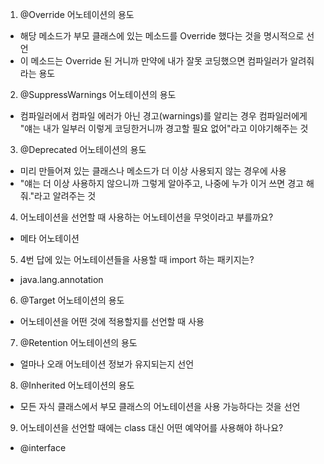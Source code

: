 1. @Override 어노테이션의 용도
- 해당 메소드가 부모 클래스에 있는 메소드를 Override 했다는 것을 명시적으로 선언
- 이 메소드는 Override 된 거니까 만약에 내가 잘못 코딩했으면 컴파일러가 알려줘 라는 용도

2. @SuppressWarnings 어노테이션의 용도
- 컴파일러에서 컴파일 에러가 아닌 경고(warnings)를 알리는 경우 컴파일러에게 "얘는 내가 일부러 이렇게
코딩한거니까 경고할 필요 없어"라고 이야기해주는 것

3. @Deprecated 어노테이션의 용도
- 미리 만들어져 있는 클래스나 메소드가 더 이상 사용되지 않는 경우에 사용
- "얘는 더 이상 사용하지 않으니까 그렇게 알아주고, 나중에 누가 이거 쓰면 경고 해줘."라고 알려주는 것

4. 어노테이션을 선언할 때 사용하는 어노테이션을 무엇이라고 부를까요?
- 메타 어노테이션

5. 4번 답에 있는 어노테이션들을 사용할 때 import 하는 패키지는?
- java.lang.annotation

6. @Target 어노테이션의 용도
- 어노테이션을 어떤 것에 적용할지를 선언할 때 사용

7. @Retention 어노테이션의 용도
- 얼마나 오래 어노테이션 정보가 유지되는지 선언

8. @Inherited 어노테이션의 용도
- 모든 자식 클래스에서 부모 클래스의 어노테이션을 사용 가능하다는 것을 선언

9. 어노테이션을 선언할 때에는 class 대신 어떤 예약어를 사용해야 하나요?
- @interface
